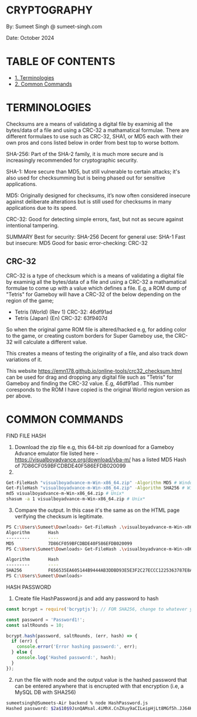 
# CRYPTOGRAPHY

By: Sumeet Singh @ sumeet-singh.com

Date: October 2024

# TABLE OF CONTENTS
- [1. Terminologies](#terminologies)
- [2. Common Commands](#common-commands)


# TERMINOLOGIES

Checksums are a means of validating a digital file by examinig all the bytes/data of a file and using a CRC-32 a mathamatical formulae. There are different formulaes to use such as CRC-32, SHA1, or MD5 each with their own pros and cons listed below in order from best top to worse bottom.

SHA-256: Part of the SHA-2 family, it is much more secure and is increasingly recommended for cryptographic security.

SHA-1: More secure than MD5, but still vulnerable to certain attacks; it's also used for checksumming but is being phased out for sensitive applications.

MD5: Originally designed for checksums, it’s now often considered insecure against deliberate alterations but is still 
used for checksums in many applications due to its speed.

CRC-32: Good for detecting simple errors, fast, but not as secure against intentional tampering.

SUMMARY
Best for security: SHA-256
Decent for general use: SHA-1
Fast but insecure: MD5
Good for basic error-checking: CRC-32

## CRC-32

CRC-32 is a type of checksum which is a means of validating a digital file by examinig all the bytes/data of a file and using a CRC-32 a mathamatical formulae to come up with a value which defines a file. E.g, a ROM dump of "Tetris" for Gameboy will have a CRC-32 of the below depending on the region of the game;

* Tetris (World) (Rev 1) CRC-32: 46df91ad
* Tetris (Japan) (En) CRC-32: 63f9407d

So when the original game ROM file is altered/hacked e.g, for adding color to the game, or creating custom borders for Super Gameboy use, the CRC-32 will calculate a different value.

This creates a means of testing the originality of a file, and also track down variations of it.

This website https://emn178.github.io/online-tools/crc32_checksum.html can be used for drag and dropping any digital file such as "Tetris" for Gameboy and finding the CRC-32 value. E.g, 46df91ad . This number coresponds to the ROM I have copied is the original World region version as per above.


# COMMON COMMANDS

FIND FILE HASH
1. Download the zip file
e.g, this 64-bit zip download for a Gameboy Advance emulator file listed here - https://visualboyadvance.org/download/vba-m/
has a listed MD5 Hash of 7D86CF059BFCDBDE40F586EFDB020099
2. 
```bash
Get-FileHash "visualboyadvance-m-Win-x86_64.zip" -Algorithm MD5 # Windows
Get-FileHash "visualboyadvance-m-Win-x86_64.zip" -Algorithm SHA256 # Windows
md5 visualboyadvance-m-Win-x86_64.zip # Unix*
shasum -a 1 visualboyadvance-m-Win-x86_64.zip # Unix*

```
3. Compare the output. In this case it's the same as on the HTML page verifying the checksum is legitimate.
```bash
PS C:\Users\Sumeet\Downloads> Get-FileHash .\visualboyadvance-m-Win-x86_64.zip -Algorithm MD5
Algorithm       Hash                                                                   Path
---------       ----                                                                   ----
MD5             7D86CF059BFCDBDE40F586EFDB020099                                       
PS C:\Users\Sumeet\Downloads> Get-FileHash .\visualboyadvance-m-Win-x86_64.zip -Algorithm SHA256

Algorithm       Hash                                                                   Path
---------       ----                                                                   ----
SHA256          F656535EA605144B9444AB3DDBD93E5E3F2C27ECCC1225363787E8AB6FC092FE       
PS C:\Users\Sumeet\Downloads>
```


HASH PASSWORD
1. Create file HashPassword.js and add any password to hash
```javascript
const bcrypt = require('bcryptjs'); // FOR SHA256, change to whatever you want

const password = 'Password1!';
const saltRounds = 10;

bcrypt.hash(password, saltRounds, (err, hash) => {
  if (err) {
    console.error('Error hashing password:', err);
  } else {
    console.log('Hashed password:', hash);
  }
});
```
2. run the file with node and the output value is the hashed password that can be entered anywhere
that is encrupted with that encryption (i.e, a MySQL DB with SHA256)
```bash
sumeetsingh@Sumeets-Air backend % node HashPassword.js
Hashed password: $2a$10$9JsnQAMsal.4iMhX.CnZXuy9aCILeipHjLt8MGf5h.JJ64KSg.uOy
```